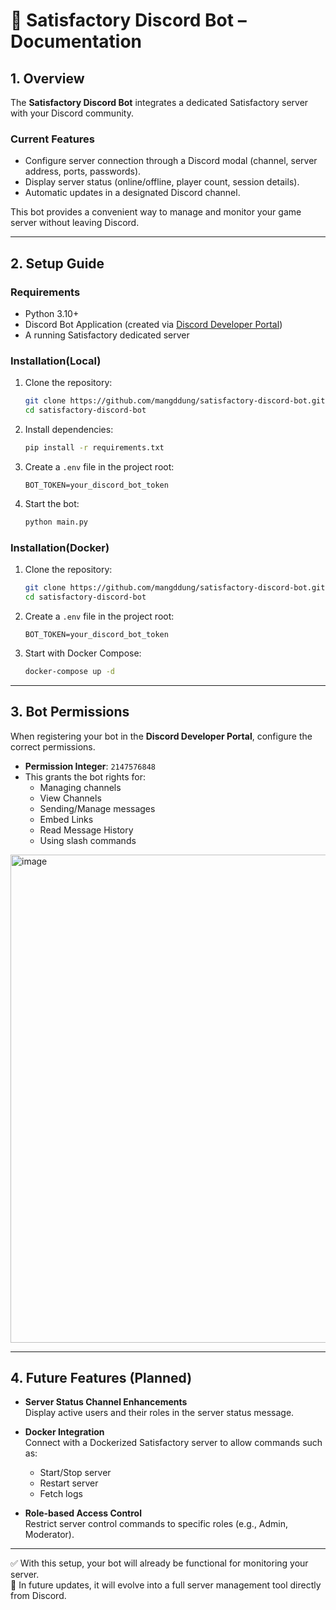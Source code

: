 # 📘 Satisfactory Discord Bot – Documentation

## 1. Overview
The **Satisfactory Discord Bot** integrates a dedicated Satisfactory server with your Discord community.  

### Current Features
- Configure server connection through a Discord modal (channel, server address, ports, passwords).  
- Display server status (online/offline, player count, session details).  
- Automatic updates in a designated Discord channel.  

This bot provides a convenient way to manage and monitor your game server without leaving Discord.

---

## 2. Setup Guide

### Requirements
- Python 3.10+  
- Discord Bot Application (created via [Discord Developer Portal](https://discord.com/developers/applications))  
- A running Satisfactory dedicated server  

### Installation(Local)
1. Clone the repository:
   ```bash
   git clone https://github.com/mangddung/satisfactory-discord-bot.git
   cd satisfactory-discord-bot
   ```

2. Install dependencies:
   ```bash
   pip install -r requirements.txt
   ```

3. Create a `.env` file in the project root:
   ```env
   BOT_TOKEN=your_discord_bot_token
   ```

4. Start the bot:
   ```bash
   python main.py
   ```

### Installation(Docker)
1. Clone the repository:
   ```bash
   git clone https://github.com/mangddung/satisfactory-discord-bot.git
   cd satisfactory-discord-bot
   ```
   
2. Create a `.env` file in the project root:
   ```env
   BOT_TOKEN=your_discord_bot_token
   ```

3. Start with Docker Compose:
   ```bash
   docker-compose up -d
   ```
---

## 3. Bot Permissions

When registering your bot in the **Discord Developer Portal**, configure the correct permissions.

- **Permission Integer**: `2147576848`  
- This grants the bot rights for:
  - Managing channels
  - View Channels
  - Sending/Manage messages
  - Embed Links
  - Read Message History
  - Using slash commands  

<img width="1178" height="781" alt="image" src="https://github.com/user-attachments/assets/fe51f6cb-1c7d-408d-ad54-764262c23621" />

---

## 4. Future Features (Planned)
- **Server Status Channel Enhancements**  
  Display active users and their roles in the server status message.  

- **Docker Integration**  
  Connect with a Dockerized Satisfactory server to allow commands such as:  
  - Start/Stop server  
  - Restart server  
  - Fetch logs  

- **Role-based Access Control**  
  Restrict server control commands to specific roles (e.g., Admin, Moderator).  

---

✅ With this setup, your bot will already be functional for monitoring your server.  
🚀 In future updates, it will evolve into a full server management tool directly from Discord.
